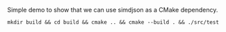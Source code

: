 Simple demo to show that we can use simdjson as a CMake dependency.

```
mkdir build && cd build && cmake .. && cmake --build . && ./src/test
```
